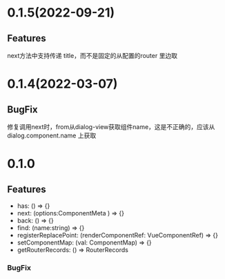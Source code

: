 # 0.1.5(2022-09-21)
## Features
next方法中支持传递 title，而不是固定的从配置的router 里边取

# 0.1.4(2022-03-07)

## BugFix
修复调用next时，from从dialog-view获取组件name，这是不正确的，应该从dialog.component.name 上获取


# 0.1.0
## Features

- has: () => {}
- next: (options:ComponentMeta ) => {}
- back: () => {}
- find: (name:string) => {}
- registerReplacePoint: (renderComponentRef: VueComponentRef) => {}
- setComponentMap: (val: ComponentMap) => {}
- getRouterRecords: () => RouterRecords

### BugFix



